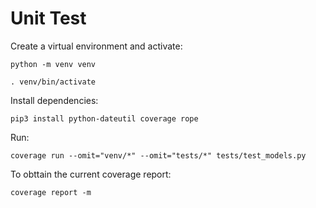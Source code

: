 # Unit Test

Create a virtual environment and activate:

```shell
python -m venv venv

. venv/bin/activate
```

Install dependencies:

```shell
pip3 install python-dateutil coverage rope
```

Run:

```shell
coverage run --omit="venv/*" --omit="tests/*" tests/test_models.py
```

To obttain the current coverage report:

```shell
coverage report -m
```
